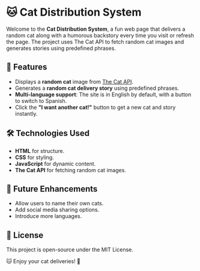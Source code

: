 # 🐱 Cat Distribution System

Welcome to the **Cat Distribution System**, a fun web page that delivers a random cat along with a humorous backstory every time you visit or refresh the page. The project uses The Cat API to fetch random cat images and generates stories using predefined phrases.

## 🚀 Features
- Displays a **random cat** image from [The Cat API](https://thecatapi.com/).
- Generates a **random cat delivery story** using predefined phrases.
- **Multi-language support**: The site is in English by default, with a button to switch to Spanish.
- Click the **"I want another cat!"** button to get a new cat and story instantly.

## 🛠️ Technologies Used
- **HTML** for structure.
- **CSS** for styling.
- **JavaScript** for dynamic content.
- **The Cat API** for fetching random cat images.

## 🎯 Future Enhancements
- Allow users to name their own cats.
- Add social media sharing options.
- Introduce more languages.

## 📜 License
This project is open-source under the MIT License.

🐱 Enjoy your cat deliveries! 🚀

